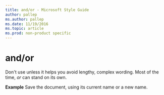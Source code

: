 ```yaml
---
title: and/or - Microsoft Style Guide
author: pallep
ms.author: pallep
ms.date: 11/19/2016
ms.topic: article
ms.prod: non-product specific
---
```


# and/or

Don't use unless it helps you avoid lengthy, complex wording. Most of the time, *or* can stand on its own.

**Example** Save the document, using its current name or a new name. 
